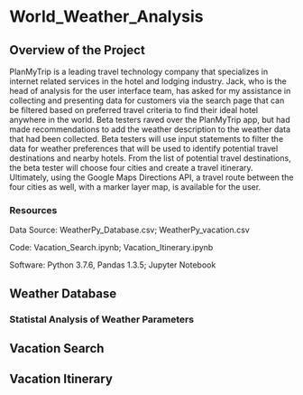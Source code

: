 # World_Weather_Analysis

## Overview of the Project
PlanMyTrip is a leading travel technology company that specializes in internet related services in the hotel and lodging industry.  Jack, who is the head of analysis for the user interface team, has asked for my assistance in collecting and presenting data for customers via the search page that can be filtered based on preferred travel criteria to find their ideal hotel anywhere in the world.  Beta testers raved over the PlanMyTrip app, but had made recommendations to add the weather description to the weather data that had been collected.  Beta testers will use input statements to filter the data for weather preferences that will be used to identify potential travel destinations and nearby hotels. From the list of potential travel destinations, the beta tester will choose four cities and create a travel itinerary.  Ultimately, using the Google Maps Directions API, a travel route between the four cities as well, with a marker layer map, is available for the user.

### Resources
Data Source: WeatherPy_Database.csv; WeatherPy_vacation.csv

Code: Vacation_Search.ipynb; Vacation_Itinerary.ipynb

Software: Python 3.7.6, Pandas 1.3.5; Jupyter Notebook

## Weather Database

### Statistal Analysis of Weather Parameters

## Vacation Search

## Vacation Itinerary
